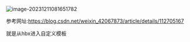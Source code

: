 ![image-20231211081651782](https://ttqblogimg.oss-cn-beijing.aliyuncs.com/image-20231211081651782.png)



参考网址:https://blog.csdn.net/weixin_42067873/article/details/112705167

就是从hbx进入自定义模板